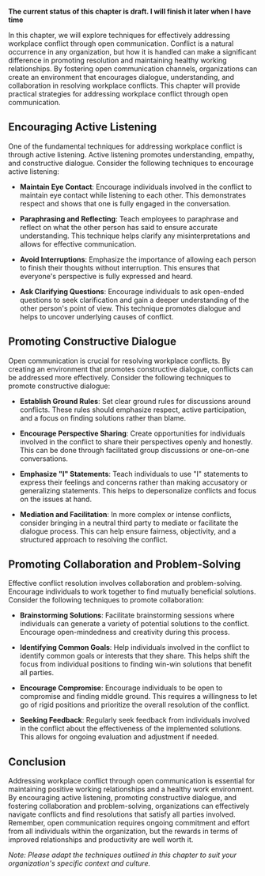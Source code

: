 **The current status of this chapter is draft. I will finish it later when I have time**

In this chapter, we will explore techniques for effectively addressing workplace conflict through open communication. Conflict is a natural occurrence in any organization, but how it is handled can make a significant difference in promoting resolution and maintaining healthy working relationships. By fostering open communication channels, organizations can create an environment that encourages dialogue, understanding, and collaboration in resolving workplace conflicts. This chapter will provide practical strategies for addressing workplace conflict through open communication.

Encouraging Active Listening
----------------------------

One of the fundamental techniques for addressing workplace conflict is through active listening. Active listening promotes understanding, empathy, and constructive dialogue. Consider the following techniques to encourage active listening:

* **Maintain Eye Contact**: Encourage individuals involved in the conflict to maintain eye contact while listening to each other. This demonstrates respect and shows that one is fully engaged in the conversation.

* **Paraphrasing and Reflecting**: Teach employees to paraphrase and reflect on what the other person has said to ensure accurate understanding. This technique helps clarify any misinterpretations and allows for effective communication.

* **Avoid Interruptions**: Emphasize the importance of allowing each person to finish their thoughts without interruption. This ensures that everyone's perspective is fully expressed and heard.

* **Ask Clarifying Questions**: Encourage individuals to ask open-ended questions to seek clarification and gain a deeper understanding of the other person's point of view. This technique promotes dialogue and helps to uncover underlying causes of conflict.

Promoting Constructive Dialogue
-------------------------------

Open communication is crucial for resolving workplace conflicts. By creating an environment that promotes constructive dialogue, conflicts can be addressed more effectively. Consider the following techniques to promote constructive dialogue:

* **Establish Ground Rules**: Set clear ground rules for discussions around conflicts. These rules should emphasize respect, active participation, and a focus on finding solutions rather than blame.

* **Encourage Perspective Sharing**: Create opportunities for individuals involved in the conflict to share their perspectives openly and honestly. This can be done through facilitated group discussions or one-on-one conversations.

* **Emphasize "I" Statements**: Teach individuals to use "I" statements to express their feelings and concerns rather than making accusatory or generalizing statements. This helps to depersonalize conflicts and focus on the issues at hand.

* **Mediation and Facilitation**: In more complex or intense conflicts, consider bringing in a neutral third party to mediate or facilitate the dialogue process. This can help ensure fairness, objectivity, and a structured approach to resolving the conflict.

Promoting Collaboration and Problem-Solving
-------------------------------------------

Effective conflict resolution involves collaboration and problem-solving. Encourage individuals to work together to find mutually beneficial solutions. Consider the following techniques to promote collaboration:

* **Brainstorming Solutions**: Facilitate brainstorming sessions where individuals can generate a variety of potential solutions to the conflict. Encourage open-mindedness and creativity during this process.

* **Identifying Common Goals**: Help individuals involved in the conflict to identify common goals or interests that they share. This helps shift the focus from individual positions to finding win-win solutions that benefit all parties.

* **Encourage Compromise**: Encourage individuals to be open to compromise and finding middle ground. This requires a willingness to let go of rigid positions and prioritize the overall resolution of the conflict.

* **Seeking Feedback**: Regularly seek feedback from individuals involved in the conflict about the effectiveness of the implemented solutions. This allows for ongoing evaluation and adjustment if needed.

Conclusion
----------

Addressing workplace conflict through open communication is essential for maintaining positive working relationships and a healthy work environment. By encouraging active listening, promoting constructive dialogue, and fostering collaboration and problem-solving, organizations can effectively navigate conflicts and find resolutions that satisfy all parties involved. Remember, open communication requires ongoing commitment and effort from all individuals within the organization, but the rewards in terms of improved relationships and productivity are well worth it.

*Note: Please adapt the techniques outlined in this chapter to suit your organization's specific context and culture.*
